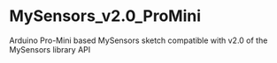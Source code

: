 # MySensors_v2.0_ProMini
Arduino Pro-Mini based MySensors sketch compatible with v2.0 of the MySensors library API
